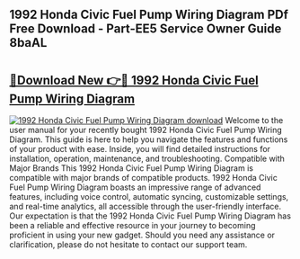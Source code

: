 ## 1992 Honda Civic Fuel Pump Wiring Diagram PDf Free Download - Part-EE5 Service Owner Guide 8baAL

# <h2><a href="http://dfirhw.blite.top/?on=1992+Honda+Civic+Fuel+Pump+Wiring+Diagram">🔗Download New 👉🔴 1992 Honda Civic Fuel Pump Wiring Diagram</a></h2>

[![1992 Honda Civic Fuel Pump Wiring Diagram download](https://i.imgur.com/lujVjoI.png)](http://dfirhw.blite.top/?on=1992+Honda+Civic+Fuel+Pump+Wiring+Diagram)
Welcome to the user manual for your recently bought 1992 Honda Civic Fuel Pump Wiring Diagram. This guide is here to help you navigate the features and functions of your product with ease. Inside, you will find detailed instructions for installation, operation, maintenance, and troubleshooting. Compatible with Major Brands This 1992 Honda Civic Fuel Pump Wiring Diagram is compatible with major brands of compatible products. 1992 Honda Civic Fuel Pump Wiring Diagram boasts an impressive range of advanced features, including voice control, automatic syncing, customizable settings, and real-time analytics, all accessible through the user-friendly interface. Our expectation is that the 1992 Honda Civic Fuel Pump Wiring Diagram has been a reliable and effective resource in your journey to becoming proficient in using your new gadget. Should you need any assistance or clarification, please do not hesitate to contact our support team.
